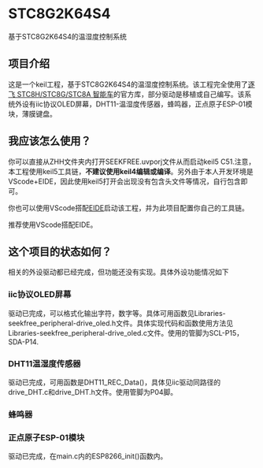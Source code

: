 # STC8G2K64S4
 基于STC8G2K64S4的温湿度控制系统
## 项目介绍
这是一个keil工程，基于STC8G2K64S4的温湿度控制系统。该工程完全使用了[逐飞 STC8H/STC8G/STC8A 智能车](https://www.stcmcudata.com/STC8F-DATASHEET/STC8H-STC8G-STC8A-%E6%99%BA%E8%83%BD%E8%BD%A6%E5%BC%80%E6%BA%90%E5%BA%93-%E9%80%90%E9%A3%9E%E7%A7%91%E6%8A%80.PDF)的官方库，部分驱动是移植或自己编写。该系统外设有iic协议OLED屏幕，DHT11-温湿度传感器，蜂鸣器，正点原子ESP-01模块，薄膜键盘。
## 我应该怎么使用？
你可以直接从ZHH文件夹内打开SEEKFREE.uvporj文件从而启动keil5 C51.注意，本工程使用keil5工具链，**不建议使用keil4编辑或编译**。另外由于本人开发环境是VScode+EIDE，因此使用keil5打开会出现没有包含头文件等情况，自行包含即可。

你也可以使用VScode搭配[EIDE](https://discuss.em-ide.com/)启动该工程，并为此项目配置你自己的工具链。

推荐使用VScode搭配EIDE。
## 这个项目的状态如何？
相关的外设驱动都已经完成，但功能还没有实现。具体外设功能情况如下
### iic协议OLED屏幕
驱动已完成，可以格式化输出字符，数字等。具体可用函数见Libraries-seekfree_peripheral-drive_oled.h文件。具体实现代码和函数使用方法见Libraries-seekfree_peripheral-drive_oled.c文件。使用的管脚为SCL-P15，SDA-P14.
### DHT11温湿度传感器
驱动已完成，可用函数是DHT11_REC_Data()，具体见iic驱动同路径的drive_DHT.c和drive_DHT.h文件。使用管脚为P04脚。
### 蜂鸣器

### 正点原子ESP-01模块
驱动已完成，在main.c内的ESP8266_init()函数内。

